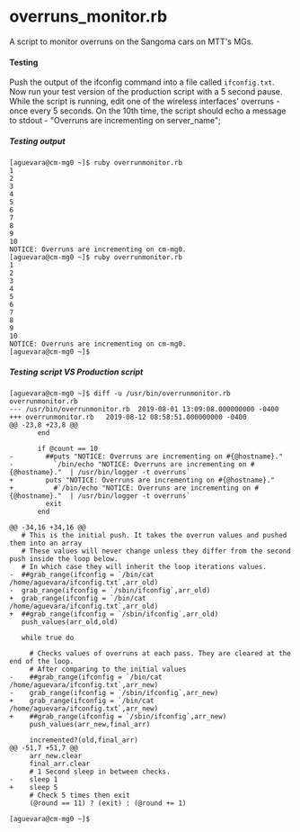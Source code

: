 # overruns_monitor.rb
A script to monitor overruns on the Sangoma cars on MTT's MGs.

#### Testing
Push the output of the ifconfig command into a file called `ifconfig.txt`. Now run your test version of the production script with a 5 second pause. While the script is running, edit one of the wireless interfaces' overruns - once every 5 seconds. On the 10th time, the script should echo a message to stdout - "Overruns are incrementing on server_name";


##### Testing output
```
[aguevara@cm-mg0 ~]$ ruby overrunmonitor.rb 
1
2
3
4
5
6
7
8
9
10
NOTICE: Overruns are incrementing on cm-mg0.
[aguevara@cm-mg0 ~]$ ruby overrunmonitor.rb 
1
2
3
4
5
6
7
8
9
10
NOTICE: Overruns are incrementing on cm-mg0.
[aguevara@cm-mg0 ~]$ 
```

##### Testing script VS Production script
```
[aguevara@cm-mg0 ~]$ diff -u /usr/bin/overrunmonitor.rb overrunmonitor.rb 
--- /usr/bin/overrunmonitor.rb	2019-08-01 13:09:08.000000000 -0400
+++ overrunmonitor.rb	2019-08-12 08:58:51.000000000 -0400
@@ -23,8 +23,8 @@
       end
 
       if @count == 10
-        ##puts "NOTICE: Overruns are incrementing on #{@hostname}."
-	       `/bin/echo "NOTICE: Overruns are incrementing on #{@hostname}."  | /usr/bin/logger -t overruns`
+        puts "NOTICE: Overruns are incrementing on #{@hostname}."
+	       #`/bin/echo "NOTICE: Overruns are incrementing on #{@hostname}."  | /usr/bin/logger -t overruns`
         exit
       end
 
@@ -34,16 +34,16 @@
   # This is the initial push. It takes the overrun values and pushed them into an array
   # These values will never change unless they differ from the second push inside the loop below. 
   # In which case they will inherit the loop iterations values.
-  ##grab_range(ifconfig = `/bin/cat /home/aguevara/ifconfig.txt`,arr_old)
-  grab_range(ifconfig = `/sbin/ifconfig`,arr_old)
+  grab_range(ifconfig = `/bin/cat /home/aguevara/ifconfig.txt`,arr_old)
+  ##grab_range(ifconfig = `/sbin/ifconfig`,arr_old)
   push_values(arr_old,old)
  
   while true do
  
     # Checks values of overruns at each pass. They are cleared at the end of the loop. 
     # After comparing to the initial values
-    ##grab_range(ifconfig = `/bin/cat /home/aguevara/ifconfig.txt`,arr_new)
-    grab_range(ifconfig = `/sbin/ifconfig`,arr_new)
+    grab_range(ifconfig = `/bin/cat /home/aguevara/ifconfig.txt`,arr_new)
+    ##grab_range(ifconfig = `/sbin/ifconfig`,arr_new)
     push_values(arr_new,final_arr)
  
     incremented?(old,final_arr)
@@ -51,7 +51,7 @@
     arr_new.clear
     final_arr.clear
     # 1 Second sleep in between checks.
-    sleep 1
+    sleep 5
     # Check 5 times then exit
     (@round == 11) ? (exit) : (@round += 1)
 
[aguevara@cm-mg0 ~]$
```
